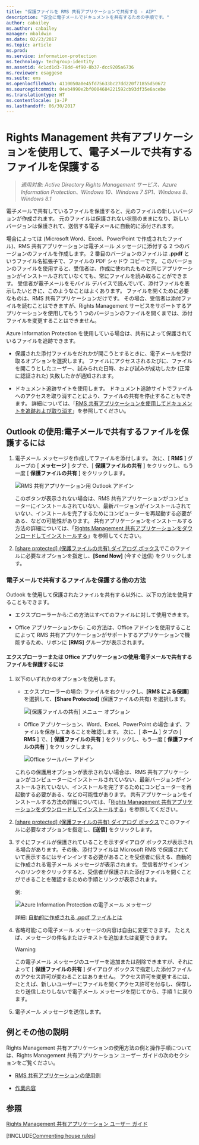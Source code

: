 ```yaml
---
title: "保護ファイルを RMS 共有アプリケーションで共有する - AIP"
description: "安全に電子メールでドキュメントを共有するための手順です。"
author: cabailey
ms.author: cabailey
manager: mbaldwin
ms.date: 02/23/2017
ms.topic: article
ms.prod: 
ms.service: information-protection
ms.technology: techgroup-identity
ms.assetid: 4c1cd1d3-78dd-4f90-8b37-dcc9205a6736
ms.reviewer: esaggese
ms.suite: ems
ms.openlocfilehash: 4110050a0e45fd75633bc27dd220f71855d50672
ms.sourcegitcommit: 04eb4990e2bf0004684221592cb93df35e6acebe
ms.translationtype: HT
ms.contentlocale: ja-JP
ms.lasthandoff: 06/30/2017
---
```

# <a name="protect-a-file-that-you-share-by-email-by-using-the-rights-management-sharing-application"></a>Rights Management 共有アプリケーションを使用して、電子メールで共有するファイルを保護する

>*適用対象: Active Directory Rights Management サービス、Azure Information Protection、Windows 10、Windows 7 SP1、Windows 8、Windows 8.1*

電子メールで共有しているファイルを保護すると、元のファイルの新しいバージョンが作成されます。 元のファイルは保護されない状態のままになり、新しいバージョンは保護されて、送信する電子メールに自動的に添付されます。

場合によっては (Microsoft Word、Excel、PowerPoint で作成されたファイル)、RMS 共有アプリケーションは電子メール メッセージに添付する 2 つのバージョンのファイルを作成します。 2 番目のバージョンのファイルは **.ppdf** というファイル名拡張子で、ファイルの PDF シャドウ コピーです。 このバージョンのファイルを使用すると、受信者は、作成に使われたものと同じアプリケーションがインストールされていなくても、常にファイルを読み取ることができます。 受信者が電子メールをモバイル デバイスで読んでいて、添付ファイルを表示したいときに、このようなことはよくあります。 ファイルを開くために必要なものは、RMS 共有アプリケーションだけです。 その場合、受信者は添付ファイルを読むことはできますが、Rights Management サービスをサポートするアプリケーションを使用してもう 1 つのバージョンのファイルを開くまでは、添付ファイルを変更することはできません。

Azure Information Protection を使用している場合は、共有によって保護されているファイルを追跡できます。

-   保護された添付ファイルをだれかが開こうとするときに、電子メールを受け取るオプションを選択します。 ファイルにアクセスされるたびに、ファイルを開こうとしたユーザー、試みられた日時、および試みが成功したか (正常に認証された) 失敗したかが通知されます。

-   ドキュメント追跡サイトを使用します。 ドキュメント追跡サイトでファイルへのアクセスを取り消すことにより、ファイルの共有を停止することもできます。 詳細については、「[RMS 共有アプリケーションを使用してドキュメントを追跡および取り消す](sharing-app-track-revoke.md)」を参照してください。

## <a name="using-outlook-to-protect-a-file-that-you-share-by-email"></a>Outlook の使用:電子メールで共有するファイルを保護するには

1.  電子メール メッセージを作成してファイルを添付します。 次に、[ **RMS** ] グループの [ **メッセージ** ] タブで、[ **保護ファイルの共有** ] をクリックし、もう一度 [ **保護ファイルの共有** ] をクリックします。

    ![RMS 共有アプリケーション用 Outlook アドイン](../media/ADRMS_MSRMSApp_SP_OutlookToolbar.png)

    このボタンが表示されない場合は、RMS 共有アプリケーションがコンピューターにインストールされていない、最新バージョンがインストールされていない、インストールを完了するためにコンピューターを再起動する必要がある、などの可能性があります。 共有アプリケーションをインストールする方法の詳細については、「[Rights Management 共有アプリケーションをダウンロードしてインストールする](install-sharing-app.md)」を参照してください。

2.  [[share protected] (保護ファイルの共有) ダイアログ ボックス](sharing-app-dialog-box.md)でこのファイルに必要なオプションを指定し、**[Send Now]** (今すぐ送信) をクリックします。

### <a name="other-ways-to-protect-a-file-that-you-share-by-email"></a>電子メールで共有するファイルを保護する他の方法
Outlook を使用して保護されたファイルを共有する以外に、以下の方法を使用することもできます。

-   エクスプローラーから:この方法はすべてのファイルに対して使用できます。

-   Office アプリケーションから: この方法は、Office アドインを使用することによって RMS 共有アプリケーションがサポートするアプリケーションで機能するため、リボンに **[RMS]** グループが表示されます。

#### <a name="using-file-explorer-or-an-office-application-to-protect-a-file-that-you-share-by-email"></a>エクスプローラーまたは Office アプリケーションの使用:電子メールで共有するファイルを保護するには

1.  以下のいずれかのオプションを使用します。

    -   エクスプローラーの場合: ファイルを右クリックし、**[RMS による保護]** を選択して、**[Share Protected]** (保護ファイルの共有) を選択します。

        ![[保護ファイルの共有] メニュー オプション](../media/ADRMS_MSRMSApp_ShareProtectedMenu.png)

    -   Office アプリケーション、Word、Excel、PowerPoint の場合:まず、ファイルを保存してあることを確認します。 次に、[ **ホーム** ] タブの [ **RMS** ] で、[ **保護ファイルの共有** ] をクリックし、もう一度 [ **保護ファイルの共有** ] をクリックします。

        ![Office ツールバー アドイン](../media/ADRMS_MSRMSApp_SP_OfficeToolbar.png)

    これらの保護用オプションが表示されない場合は、RMS 共有アプリケーションがコンピューターにインストールされていない、最新バージョンがインストールされていない、インストールを完了するためにコンピューターを再起動する必要がある、などの可能性があります。 共有アプリケーションをインストールする方法の詳細については、「[Rights Management 共有アプリケーションをダウンロードしてインストールする](install-sharing-app.md)」を参照してください。

2.  [[share protected] (保護ファイルの共有) ダイアログ ボックス](sharing-app-dialog-box.md)でこのファイルに必要なオプションを指定し、**[送信]** をクリックします。

3.  すぐにファイルが保護されていることを示すダイアログ ボックスが表示される場合があります。その後、添付ファイルは Microsoft RMS で保護されていて表示するにはサインインする必要があることを受信者に伝える、自動的に作成される電子メール メッセージが表示されます。 受信者がサインインへのリンクをクリックすると、受信者が保護された添付ファイルを開くことができることを確認するための手順とリンクが表示されます。

    例:

    ![Azure Information Protection の電子メール メッセージ](../media/ADRMS_MSRMSApp_EmailMessage.PNG)

    詳細: [自動的に作成される .ppdf ファイルとは](sharing-app-dialog-box.md#whats-the-ppdf-file-thats-automatically-created)

4.  省略可能:この電子メール メッセージの内容は自由に変更できます。 たとえば、メッセージの件名またはテキストを追加または変更できます。

    > [!WARNING]
    > この電子メール メッセージのユーザーを追加または削除できますが、それによって [ **保護ファイルの共有** ] ダイアログ ボックスで指定した添付ファイルのアクセス許可が変わることはありません。 アクセス許可を変更するには、たとえば、新しいユーザーにファイルを開くアクセス許可を付与し、保存したり送信したりしないで電子メール メッセージを閉じてから、手順 1 に戻ります。

5.  電子メール メッセージを送信します。

## <a name="examples-and-other-instructions"></a>例とその他の説明
Rights Management 共有アプリケーションの使用方法の例と操作手順については、Rights Management 共有アプリケーション ユーザー ガイドの次のセクションをご覧ください。

-   [RMS 共有アプリケーションの使用例](sharing-app-user-guide.md#examples-for-using-the-rms-sharing-application)

-   [作業内容](sharing-app-user-guide.md#what-do-you-want-to-do)

## <a name="see-also"></a>参照
[Rights Management 共有アプリケーション ユーザー ガイド](sharing-app-user-guide.md)

[!INCLUDE[Commenting house rules](../includes/houserules.md)]